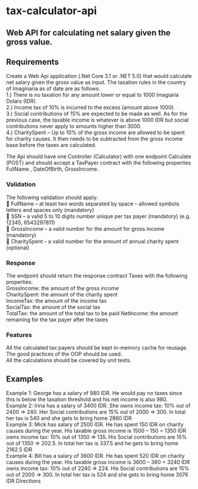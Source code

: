 # tax-calculator-api
## Web API for calculating net salary given the gross value. 

## Requirements
Create a Web Api application (.Net Core 3.1 or .NET 5.0) that would calculate net salary given the gross value as input. The taxation rules in the country of Imaginaria as of date are as follows:  
1.)	There is no taxation for any amount lower or equal to 1000 Imagiaria Dolars (IDR).  
2.)	Income tax of 10% is incurred to the excess (amount above 1000).  
3.)	Social contributions of 15% are expected to be made as well. As for the previous case, the taxable income is whatever is above 1000 IDR but social contributions never apply to amounts higher than 3000.  
4.)	CharitySpent – Up to 10% of the gross income are allowed to be spent for charity causes. It then needs to be subtracted from the gross income base before the taxes are calculated.  

The Api should have one Controller (Calculator) with one endpoint Calculate (POST) and should accept a TaxPayer contract with the following properties FullName , DateOfBirth, GrossIncome. 

### Validation
The following validation should apply:  
	FullName – at least two words separated by space – allowed symbols letters and spaces only (mandatory)  
	SSN – a valid 5 to 10 digits number unique per tax payer (mandatory) (e.g. 12345, 6543297811)  
	GrossIncome – a valid number for the amount for gross income (mandatory)  
	CharitySpent - a valid number for the amount of annual charity spent (optional)  

### Response
The endpoint should return the response contract Taxes with the following properties:  
GrossIncome: the amount of the gross income  
CharitySpent: the amount of the charity spent  
IncomeTax: the amount of the income tax  
SocialTax: the amount of the social tax  
TotalTax: the amount of the total tax to be paid 
NetIncome: the amount remaining for the tax payer after the taxes  

### Features
All the calculated tax payers should be kept in-memory cache for reusage.  
The good practices of the OOP should be used.  
All the calculations should be covered by unit tests.  

## Examples
Example 1: George has a salary of 980 IDR. He would pay no taxes since this is below the taxation threshold and his net income is also 980.  
Example 2: Irina has a salary of 3400 IDR. She owns income tax: 10% out of 2400 => 240. Her Social contributions are 15% out of 2000 => 300. In total her tax is 540 and she gets to bring home 2860 IDR  
Example 3: Mick has salary of 2500 IDR. He has spent 150 IDR on charity causes during the year. His taxable gross income is 1500 – 150 = 1350 IDR owns income tax: 10% out of 1350 => 135. His Social contributions are 15% out of 1350 => 202.5. In total her tax is 337.5 and he gets to bring home 2162.5 IDR  
Example 4: Bill has a salary of 3600 IDR. He has spent 520 IDR on charity causes during the year. His taxable gross income is 3600 – 360 = 3240 IDR owns income tax: 10% out of 2240 => 224. His Social contributions are 15% out of 2000 => 300. In total her tax is 524 and she gets to bring home 3076 IDR
Directions  
